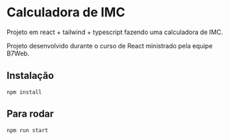 # Calculadora de IMC

Projeto em react + tailwind + typescript 
fazendo uma calculadora de IMC.

Projeto desenvolvido durante o curso de React
ministrado pela equipe B7Web.


## Instalação

`npm install`

## Para rodar
 `npm run start`